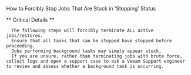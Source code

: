 How to Forcibly Stop Jobs That Are Stuck in ‘Stopping’ Status


** Critical Details **
```
  The following steps will forcibly terminate ALL active jobs/restores.
  Ensure that all tasks that can be stopped have stopped before proceeding.
  Jobs performing background tasks may simply appear stuck.
  If you are unsure, rather than terminating jobs with brute force, collect logs and open a support case to ask a Veeam Support engineer to review and assess whether a background task is occurring.
  ```

```
```

```
```

```
```

